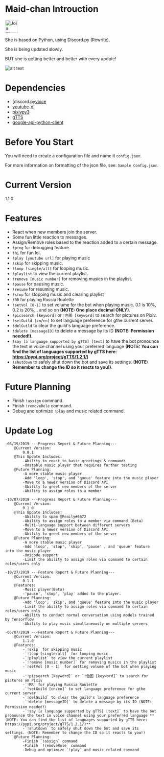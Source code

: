 # Maid-chan Introuction
<a href = "https://discord.gg/6qKGErK">
    <img src="https://www.akasakakona.com/img/f5uq0NV.png" alt="Join Discord" style="width:42px;height:42px;" class="center" >
</a>


She is based on Python, using Discord.py (Rewrite).

She is being updated slowly.

BUT she is getting better and better with every update!

![alt text](https://www.akasakakona.com/img/maid_chan.jpg "Maid-chan")


# Dependencies
- [discord.py[voice](https://pypi.org/project/discord.py/)
- [youtube-dl](https://ytdl-org.github.io/youtube-dl/index.html)
- [pixivpy3](https://pypi.org/project/PixivPy/)
- [gTTS](https://pypi.org/project/gTTS/)
- [google-api-python-client](https://pypi.org/project/google-api-python-client/)

# Before You Start
You will need to create a configuration file and name it `config.json`. 

For more information on formatting of the json file, see: `Sample Config.json`.

# Current Version
1.1.0

# Features
* React when new members join the server.
* Some fun little reaction to messages.
* Assign/Remove roles based to the reaction added to a certain message.
* `!ping` for debugging feature.
* `!hi` for fun lol.
* `!play [youtube url]` for playing music
* `!skip` for skipping music.
* `!loop [single/all]` for looping music.
* `!playlist` to view the current playlist.
* `!remove [music number]` for removing musics in the playlist.
* `!pause` for pausing music.
* `!resume` for resuming music.
* `!stop` for stopping music and clearing playlist
* `!RR` for playing Russia Roulette
* `!setVol [0-1]` to set volume for the bot when playing music. 0.1 is 10%, 0.2 is 20%... and so on **(NOTE: One place decimal ONLY)**.
* `!picsearch [keyword]` or `!色图 [keyword]` to search for pictures on Pixiv.
* `!setGuild [cn/en]` to set language preference for gthe current server.
* `!delGuild` to clear the guild's language preference.
* `!delete [messageID]` to delete a message by its ID **(NOTE: Permission needed!)**.
* `!say [a language supported by gTTS] [text]` to have the bot pronounce the text in voice channel using your preferred language **(NOTE: You can find the list of languages supported by gTTS here: https://pypi.org/project/gTTS/1.2.1/)**
* `!shutdown` to safely shut down the bot and save its settings. **(NOTE: Remember to change the ID so it reacts to you!)**.

# Future Planning
* Finish `!assign` command.
* Finish `!removeRole` command.
* Debug and optimize `!play` and music related command.

# Update Log
```
-08/19/2019 ---Progress Report & Future Planning---
    @Current Version:
        0.0.1
    @This Update Includes:
        -Ability to react to basic greetings & commands
        -Unstable music player that requires further testing
    @Future Planning:
        -A more stable music player
        -Add 'loop', 'stop', and 'queue' feature into the music player
        -Move to a newer version of Discord API
        -Ability to greet new members of the server
        -Ability to assign roles to a member

-10/07/2019 ---Progress Report & Future Planning---
    @Current Version:
        0.1.0
    @This Update Includes:
        -Ability to spam @Reaily#6672
        -Ability to assign roles to a member via command (Beta)
        -Multi-language support between different servers
        -Move to a newer version of Discord API
        -Ability to greet new members of the server
    @Future Planning:
        -A more stable music player
        -Add 'loop', 'stop', 'skip', 'pause' , and 'queue' feature into the music player
        -Unicode support
        -Limit the ability to assign roles via command to certain roles/users only

-10/27/2019 ---Feature Report & Future Planning---
    @Current Version:
        0.1.1
    @Features:
        -Music player(Beta)
        -'pause', 'stop', 'play' added to the player.
    @Future Planning:
        -Add 'loop', 'skip', and 'queue' feature into the music player
        -Limit the ability to assign roles via command to certain roles/users only
        -Ability to conduct normal conversation using models trained by Tensorflow
        -Ability to play music simultaneously on multiple servers

-05/07/2019 ---Feature Report & Future Planning---
    @Current Version:
        1.1.0
    @Features:
        -`!skip` for skipping music
        -`!loop [single/all]` for looping music
        -`!playlist` to view the current playlist
        -`!remove [music number]` for removing musics in the playlist
        -`!setVol [0 - 1]` for setting volume of the bot when playing music
        -'!picsearch [keyword]` or `!色图 [keyword]` to search for pictures on Pixiv
        -`!RR` for playing Russia Roulette
        -`!setGuild [cn/en]` to set language preference for gthe current server
        -`!delGuild` to clear the guild's language preference
        -`!delete [messageID]` to delete a message by its ID (NOTE: Permission needed!）
        -`!say [a language supported by gTTS] [text]` to have the bot pronounce the text in voice channel using your preferred language **(NOTE: You can find the list of languages supported by gTTS here: https://pypi.org/project/gTTS/1.2.1/)**
        -`!shutdown` to safely shut down the bot and save its settings. (NOTE: Remember to change the ID so it reacts to you!)
    @Future Planning:
        -Finish `!assign` command
        -Finish `!removeRole` command
        -Debug and optimize `!play` and music related command
```
